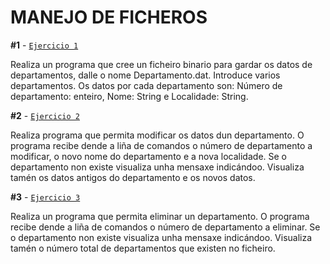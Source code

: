 # MANEJO DE FICHEROS

**#1** - [`Ejercicio 1`](https://github.com/davidcafor/Entregas_DAM/blob/main/AD/Actividad1/src/a/ejercicio1.java)

Realiza un programa que cree un ficheiro binario para gardar os datos de departamentos, dalle o nome Departamento.dat. Introduce varios departamentos. Os datos por cada departamento son: Número de departamento: enteiro, Nome: String e Localidade: String.

**#2** - [`Ejercicio 2`](https://github.com/davidcafor/Entregas_DAM/blob/main/AD/Actividad1/src/a/ejercicio2.java)

Realiza programa que permita modificar os datos dun departamento. O programa recibe dende a liña de comandos o número de departamento a modificar, o novo nome do departamento e a nova localidade. Se o departamento non existe visualiza unha mensaxe indicándoo. Visualiza tamén os datos antigos do departamento e os novos datos.

**#3** - [`Ejercicio 3`](https://github.com/davidcafor/Entregas_DAM/blob/main/AD/Actividad1/src/a/ejercicio3.java)

Realiza un programa que permita eliminar un departamento. O programa recibe dende a liña de comandos o número de departamento a eliminar. Se o departamento non existe visualiza unha mensaxe indicándoo. Visualiza tamén o número total de departamentos que existen no ficheiro.
